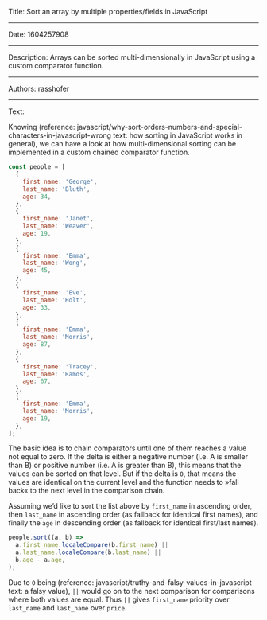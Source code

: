 Title: Sort an array by multiple properties/fields in JavaScript

-----

Date: 1604257908

-----

Description: Arrays can be sorted multi-dimensionally in JavaScript using a custom comparator function.

-----

Authors: rasshofer

-----

Text:

Knowing (reference: javascript/why-sort-orders-numbers-and-special-characters-in-javascript-wrong text: how sorting in JavaScript works in general), we can have a look at how multi-dimensional sorting can be implemented in a custom chained comparator function.

```js
const people = [
  {
    first_name: 'George',
    last_name: 'Bluth',
    age: 34,
  },
  {
    first_name: 'Janet',
    last_name: 'Weaver',
    age: 19,
  },
  {
    first_name: 'Emma',
    last_name: 'Wong',
    age: 45,
  },
  {
    first_name: 'Eve',
    last_name: 'Holt',
    age: 33,
  },
  {
    first_name: 'Emma',
    last_name: 'Morris',
    age: 87,
  },
  {
    first_name: 'Tracey',
    last_name: 'Ramos',
    age: 67,
  },
  {
    first_name: 'Emma',
    last_name: 'Morris',
    age: 19,
  },
];
```

The basic idea is to chain comparators until one of them reaches a value not equal to zero. If the delta is either a negative number (i.e. A is smaller than B) or positive number (i.e. A is greater than B), this means that the values can be sorted on that level. But if the delta is `0`, that means the values are identical on the current level and the function needs to »fall back« to the next level in the comparison chain.

Assuming we’d like to sort the list above by `first_name` in ascending order, then `last_name` in ascending order (as fallback for identical first names), and finally the `age` in descending order (as fallback for identical first/last names).

```js
people.sort((a, b) =>
  a.first_name.localeCompare(b.first_name) ||
  a.last_name.localeCompare(b.last_name) ||
  b.age - a.age,
);
```

Due to `0` being (reference: javascript/truthy-and-falsy-values-in-javascript text: a falsy value), `||` would go on to the next comparison for comparisons where both values are equal. Thus `||` gives `first_name` priority over `last_name` and `last_name` over `price`.
